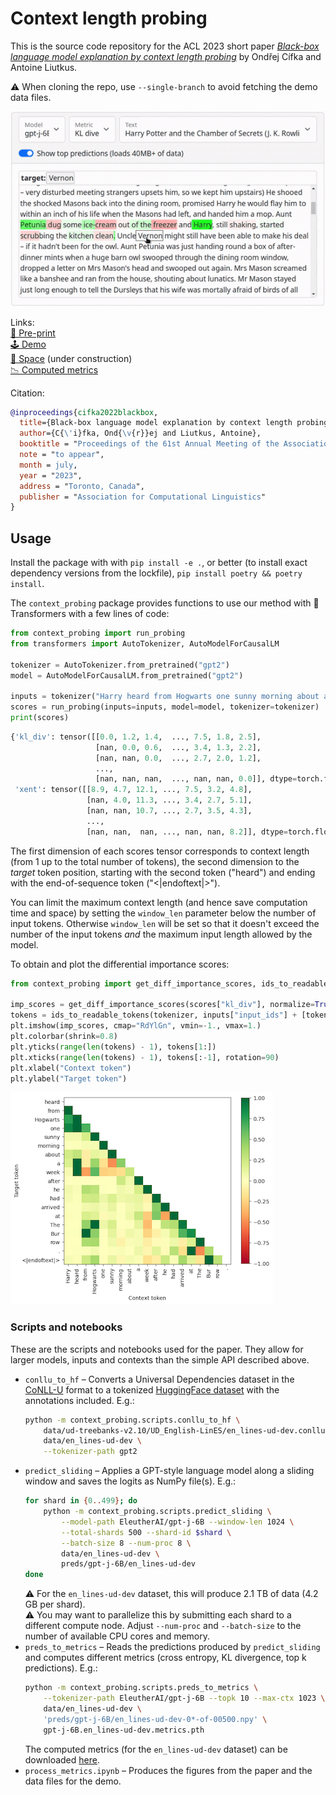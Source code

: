# Context length probing

This is the source code repository for the ACL 2023 short paper [*Black-box language model explanation by context length probing*](https://arxiv.org/abs/2212.14815) by Ondřej Cífka and Antoine Liutkus.

⚠️ When cloning the repo, use `--single-branch` to avoid fetching the demo data files.

[![](https://raw.githubusercontent.com/cifkao/context-probing/assets/demo.gif)](https://cifkao.github.io/context-probing/)

Links:  
[📃 Pre-print](https://arxiv.org/abs/2212.14815)  
[🕹️ Demo](https://cifkao.github.io/context-probing/#demo)  
[🤗 Space](https://huggingface.co/spaces/cifkao/context-probing) (under construction)   
[📉 Computed metrics](https://doi.org/10.5281/zenodo.7513991)

Citation:
```bibtex
@inproceedings{cifka2022blackbox,
  title={Black-box language model explanation by context length probing},
  author={C{\'i}fka, Ond{\v{r}}ej and Liutkus, Antoine},
  booktitle = "Proceedings of the 61st Annual Meeting of the Association for Computational Linguistics (Volume 2: Short Papers)",
  note = "to appear",
  month = july,
  year = "2023",
  address = "Toronto, Canada",
  publisher = "Association for Computational Linguistics"
}
```

## Usage

Install the package with with `pip install -e .`, or better (to install exact dependency versions from the lockfile), `pip install poetry && poetry install`.

The `context_probing` package provides functions to use our method with 🤗 Transformers with a few lines of code:
```python
from context_probing import run_probing
from transformers import AutoTokenizer, AutoModelForCausalLM

tokenizer = AutoTokenizer.from_pretrained("gpt2")
model = AutoModelForCausalLM.from_pretrained("gpt2")

inputs = tokenizer("Harry heard from Hogwarts one sunny morning about a week after he had arrived at The Burrow.")
scores = run_probing(inputs=inputs, model=model, tokenizer=tokenizer)
print(scores)
```
```python
{'kl_div': tensor([[0.0, 1.2, 1.4,  ..., 7.5, 1.8, 2.5],
                   [nan, 0.0, 0.6,  ..., 3.4, 1.3, 2.2],
                   [nan, nan, 0.0,  ..., 2.7, 2.0, 1.2],
                   ...,
                   [nan, nan, nan,  ..., nan, nan, 0.0]], dtype=torch.float16),
 'xent': tensor([[8.9, 4.7, 12.1, ..., 7.5, 3.2, 4.8],
                 [nan, 4.0, 11.3, ..., 3.4, 2.7, 5.1],
                 [nan, nan, 10.7, ..., 2.7, 3.5, 4.3],
                 ...,
                 [nan, nan,  nan, ..., nan, nan, 8.2]], dtype=torch.float16)}
```
The first dimension of each scores tensor corresponds to context length (from 1 up to the total number of tokens), the second dimension to the _target_ token position, starting with the second token ("heard") and ending with the end-of-sequence token ("<|endoftext|>").

You can limit the maximum context length (and hence save computation time and space) by setting the `window_len` parameter below the number of input tokens. Otherwise `window_len` will be set so that it doesn't exceed the number of the input tokens _and_ the maximum input length allowed by the model.

To obtain and plot the differential importance scores:
```python
from context_probing import get_diff_importance_scores, ids_to_readable_tokens

imp_scores = get_diff_importance_scores(scores["kl_div"], normalize=True, nan_to_zero=False)
tokens = ids_to_readable_tokens(tokenizer, inputs["input_ids"] + [tokenizer.eos_token_id])
plt.imshow(imp_scores, cmap="RdYlGn", vmin=-1., vmax=1.)
plt.colorbar(shrink=0.8)
plt.yticks(range(len(tokens) - 1), tokens[1:])
plt.xticks(range(len(tokens) - 1), tokens[:-1], rotation=90)
plt.xlabel("Context token")
plt.ylabel("Target token")
```
![](https://raw.githubusercontent.com/cifkao/context-probing/assets/imp_score_imshow.png)

### Scripts and notebooks

These are the scripts and notebooks used for the paper. They allow for larger models, inputs and contexts than the simple API described above.
- `conllu_to_hf` – Converts a Universal Dependencies dataset in the [CoNLL-U](https://universaldependencies.org/format.html) format to a tokenized [HuggingFace dataset](https://github.com/huggingface/datasets) with the annotations included. E.g.:
  ```bash
  python -m context_probing.scripts.conllu_to_hf \
      data/ud-treebanks-v2.10/UD_English-LinES/en_lines-ud-dev.conllu \
      data/en_lines-ud-dev \
      --tokenizer-path gpt2
  ```
- `predict_sliding` – Applies a GPT-style language model along a sliding window and saves the logits as NumPy file(s). E.g.:
  ```bash
  for shard in {0..499}; do
      python -m context_probing.scripts.predict_sliding \
          --model-path EleutherAI/gpt-j-6B --window-len 1024 \
          --total-shards 500 --shard-id $shard \
          --batch-size 8 --num-proc 8 \
          data/en_lines-ud-dev \
          preds/gpt-j-6B/en_lines-ud-dev
  done
  ```
  ⚠️ For the `en_lines-ud-dev` dataset, this will produce 2.1 TB of data (4.2 GB per shard).  
  ⚠️ You may want to parallelize this by submitting each shard to a different compute node. Adjust `--num-proc` and `--batch-size` to the number of available CPU cores and memory.
- `preds_to_metrics` – Reads the predictions produced by `predict_sliding` and computes different metrics (cross entropy, KL divergence, top k predictions). E.g.:
  ```bash
  python -m context_probing.scripts.preds_to_metrics \
      --tokenizer-path EleutherAI/gpt-j-6B --topk 10 --max-ctx 1023 \
      data/en_lines-ud-dev \
      'preds/gpt-j-6B/en_lines-ud-dev-0*-of-00500.npy' \
      gpt-j-6B.en_lines-ud-dev.metrics.pth
  ```
  The computed metrics (for the `en_lines-ud-dev` dataset) can be downloaded [here](https://doi.org/10.5281/zenodo.7513991).
- `process_metrics.ipynb` – Produces the figures from the paper and the data files for the demo.
